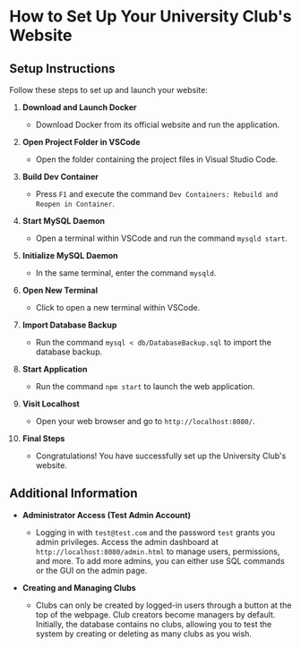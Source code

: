 # How to Set Up Your University Club's Website

## Setup Instructions

Follow these steps to set up and launch your website:

1. **Download and Launch Docker**
    - Download Docker from its official website and run the application.

2. **Open Project Folder in VSCode**
    - Open the folder containing the project files in Visual Studio Code.

3. **Build Dev Container**
    - Press `F1` and execute the command `Dev Containers: Rebuild and Reopen in Container`.

4. **Start MySQL Daemon**
    - Open a terminal within VSCode and run the command `mysqld start`.

5. **Initialize MySQL Daemon**
    - In the same terminal, enter the command `mysqld`.

6. **Open New Terminal**
    - Click to open a new terminal within VSCode.

7. **Import Database Backup**
    - Run the command `mysql < db/DatabaseBackup.sql` to import the database backup.

8. **Start Application**
    - Run the command `npm start` to launch the web application.

9. **Visit Localhost**
    - Open your web browser and go to `http://localhost:8080/`.

10. **Final Steps**
    - Congratulations! You have successfully set up the University Club's website.

## Additional Information

- **Administrator Access (Test Admin Account)**
  - Logging in with `test@test.com` and the password `test` grants you admin privileges. Access the admin dashboard at `http://localhost:8080/admin.html` to manage users, permissions, and more. To add more admins, you can either use SQL commands or the GUI on the admin page.

- **Creating and Managing Clubs**
  - Clubs can only be created by logged-in users through a button at the top of the webpage. Club creators become managers by default. Initially, the database contains no clubs, allowing you to test the system by creating or deleting as many clubs as you wish.
